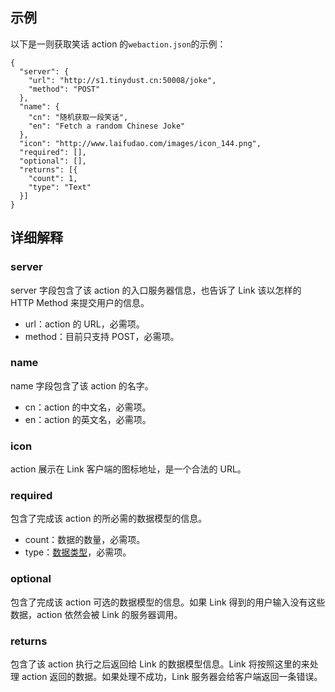 ## 示例

以下是一则获取笑话 action 的`webaction.json`的示例：

```
{
  "server": {
    "url": "http://s1.tinydust.cn:50008/joke",
    "method": "POST"
  },
  "name": {
    "cn": "随机获取一段笑话",
    "en": "Fetch a random Chinese Joke"
  },
  "icon": "http://www.laifudao.com/images/icon_144.png",
  "required": [],
  "optional": [],
  "returns": [{
    "count": 1,
    "type": "Text"
  }]
}
```

## 详细解释

### server

server 字段包含了该 action 的入口服务器信息，也告诉了 Link 该以怎样的 HTTP Method 来提交用户的信息。

* url：action 的 URL，必需项。
* method：目前只支持 POST，必需项。

### name

name 字段包含了该 action 的名字。

* cn：action 的中文名，必需项。
* en：action 的英文名，必需项。

### icon

action 展示在 Link 客户端的图标地址，是一个合法的 URL。

### required

包含了完成该 action 的所必需的数据模型的信息。

* count：数据的数量，必需项。
* type：[数据类型](/Link/Web%20action%20%E6%95%B0%E6%8D%AE%E7%B1%BB%E5%9E%8B%E6%8C%87%E5%8D%97)，必需项。

### optional

包含了完成该 action 可选的数据模型的信息。如果 Link 得到的用户输入没有这些数据，action 依然会被 Link 的服务器调用。

### returns

包含了该 action 执行之后返回给 Link 的数据模型信息。Link 将按照这里的来处理 action 返回的数据。如果处理不成功，Link 服务器会给客户端返回一条错误。
